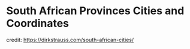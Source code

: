 # South African Provinces Cities and Coordinates

credit: https://dirkstrauss.com/south-african-cities/
 
